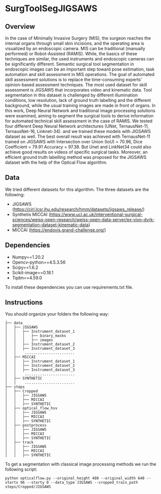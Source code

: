 # SurgToolSegJIGSAWS

## Overview
In the case of Minimally Invasive Surgery (MIS), the surgeon reaches the internal organs through small skin incisions, and the operating area is visualized by an endoscopic camera. MIS can be traditional (manually performed) or Robot-Assisted (RAMIS). While, the basics of these techniques are similar, the used instruments and endoscopic cameras can be significantly different. Semantic surgical tool segmentation in endoscopic images can be an important step toward pose estimation, task automation and skill assessment in MIS operations. The goal of automated skill assessment solutions is to replace the time-consuming experts’ opinion-based assessment techniques. The most used dataset for skill assessment is JIGSAWS that incorporates video and kinematic data. Tool segmentation in this dataset is challenged by different illumination conditions, low resolution, lack of ground truth labelling and the different background, while the usual training images are made in front of organs. In this work, Deep Neural Network and traditional image processing solutions were examined, aiming to segment the surgical tools to derive information for automated technical skill assessment in the case of RAMIS. We tested four different Deep Neural Network architectures (UNet, TernausNet-11, TernausNet-16, Linknet-34). and we trained these models with JIGSAWS dataset as well. The best overall result was achieved with TernausNet-11 trained on JIGSAWS with Intersection over Union (IoU) = 70.96, Dice Coefficient = 79.91 Accuracy = 97.38. But Unet and LinkNet34 could also achieve good results on videos of specific surgical tasks. Moreover, an efficient ground truth labelling method was proposed for the JIGSAWS dataset with the help of the Optical Flow algorithm.

## Data 
We tried different datasets for this algorithm.
The three datasets are the following:
  * JIGSAWS (https://cirl.lcsr.jhu.edu/research/hmm/datasets/jigsaws_release/)
  * Synthetis MICCAI (https://www.ucl.ac.uk/interventional-surgical-sciences/weiss-open-research/weiss-open-data-server/ex-vivo-dvrk-segmentation-dataset-kinematic-data)
  * MICCAI (https://endovis.grand-challenge.org/)

## Dependencies
  * Numpy==1.20.2  
  * Opencv-python==4.5.3.56 
  * Scipy==1.6.2
  * Scikit-image==0.18.1   
  * Tqdm==4.59.0  
  
To install these dependencies you can use requirements.txt file.   
## Instructions
You should organize your folders the following way:

    ├── data
    │   ├── JIGSAWS
    │   │   ├── Instrument_dataset_1
    │   │   │   ├── binary_masks
    │   │   │   ├── images
    │   │   ├── Instrument_dataset_2
    │   │   ├── Instrument_dataset_3
    │   │    .......................
    │   ├── MICCAI
    │   │   ├── Instrument_dataset_1
    │   │   ├── Instrument_dataset_2
    │   │   ├── Instrument_dataset_3
    │   │    .......................
    │   ├── SYNTHETIC
    │   │    .......................
    ├── steps
    │   ├── Cropped
    │   │   ├── JIGSAWS
    │   │   ├── MICCAI
    │   │   ├── SYNTHETIC
    │   ├── optical_flow_hsv
    │   │   ├── JIGSAWS
    │   │   ├── MICCAI
    │   │   ├── SYNTHETIC
    │   ├── postprocess
    │   │   ├── JIGSAWS
    │   │   ├── MICCAI
    │   │   ├── SYNTHETIC
    │   ├── track
    │   │   ├── JIGSAWS
    │   │   ├── MICCAI
    │   │   ├── SYNTHETIC
    
To get a segmentation with classical image processing methods we run the following script:
    
    python opticalflow.py --original_height 480 --original_width 640 --startx 96 --starty 0 --data_type JIGSAWS --cropped_train_path steps/Cropped/JIGSAWS
    
